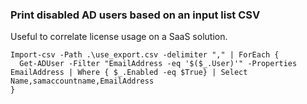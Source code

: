 ### Print disabled AD users based on an input list CSV

Useful to correlate license usage on a SaaS solution.

```
Import-csv -Path .\use_export.csv -delimiter "," | ForEach {
  Get-ADUser -Filter "EmailAddress -eq '$($_.User)'" -Properties EmailAddress | Where { $_.Enabled -eq $True} | Select Name,samaccountname,EmailAddress
}
```
